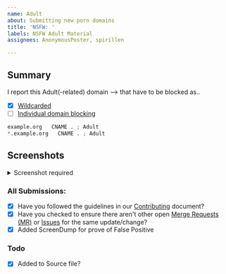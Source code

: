 ```yaml
---
name: Adult
about: Submitting new porn domains
title: 'NSFW: '
labels: NSFW Adult Material
assignees: AnonymousPoster, spirillen

---
```


## Summary

<!-- Keep any domains in back ticks `(`)`

Screenshot is required within the <details> pane. Leave a blank line before 
and after the image link -->

I report this Adult(-related) domain --> that have to
be blocked as..

- [X] [Wildcarded](source/porno-sites/wildcard.list)
- [ ] [Individual domain blocking](source/porno-sites/domains.list)

```python
example.org   CNAME . ; Adult
*.example.org   CNAME . ; Adult
```

## Screenshots

<details><Summary>Screenshot required</summary>



</details>

### All Submissions:

- [x] Have you followed the guidelines in our [Contributing](CONTRIBUTING.md)
  document?
- [x] Have you checked to ensure there aren't other open
  [Merge Requests (MR)](../merge_requests) or [Issues](../issues) for
  the same update/change?
- [x] Added ScreenDump for prove of False Positive

### Todo

- [x] Added to Source file?
